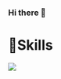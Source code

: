 ### Hi there 👋

# 💪Skills
<img src="https://img.shields.io/badge/JavaScript-F7DF1E?style=for-the-badge&logo=JavaScript&logoColor=white">
